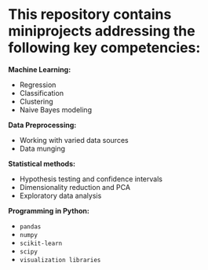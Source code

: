 # This repository contains miniprojects addressing the following key competencies:

**Machine Learning:**
* Regression
* Classification
* Clustering
* Naive Bayes modeling

**Data Preprocessing:**
* Working with varied data sources
* Data munging

**Statistical methods:**
* Hypothesis testing and confidence intervals
* Dimensionality reduction and PCA
* Exploratory data analysis

**Programming  in Python:**
* `pandas`
* `numpy`
* `scikit-learn`
* `scipy`
* `visualization libraries`
